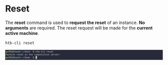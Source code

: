 # Reset

The **reset** command is used to **request the reset** of an instance. **No arguments** are required. The reset request will be made for the **current active machine**.

```bash
htb-cli reset
```

![Reset](/assets/commands/reset/reset.png)